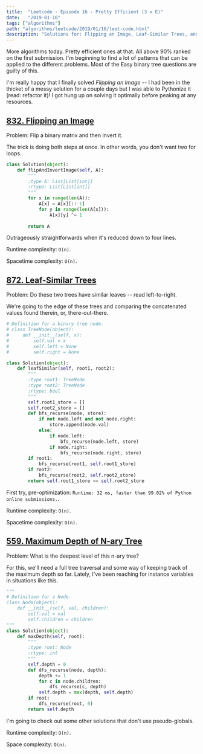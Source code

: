 ```yaml
---
title:  "Leetcode - Episode 16 - Pretty Efficient (3 x E)"
date:   "2019-01-16"
tags: ["algorithms"]
path: "algorithms/leetcode/2019/01/16/leet-code.html"
description: "Solutions for: Flipping an Image, Leaf-Similar Trees, and Maximum Depth of N-ary Tree."
---
```


More algorithms today. Pretty efficient ones at that. All above 90% ranked on the first submission. I'm beginning to find a lot of patterns that can be applied to the different problems. Most of the Easy binary tree questions are guilty of this.

I'm really happy that I finally solved *Flipping an Image* -- I had been in the thicket of a messy solution for a couple days but I was able to Pythonize it (read: refactor it)! I got hung up on solving it optimally before peaking at any resources.

## [832. Flipping an Image](https://leetcode.com/problems/flipping-an-image/)

Problem: Flip a binary matrix and then invert it.

The trick is doing both steps at once. In other words, you don't want two for loops.

```python
class Solution(object):
    def flipAndInvertImage(self, A):
        """
        :type A: List[List[int]]
        :rtype: List[List[int]]
        """
        for x in range(len(A)):
            A[x] = A[x][::-1]
            for y in range(len(A[x])):
                A[x][y] ^= 1
        
        return A
```

Outrageously straightforwards when it's reduced down to four lines.

Runtime complexity: `O(n)`.

Spacetime complexity: `O(n)`.

## [872. Leaf-Similar Trees](https://leetcode.com/problems/leaf-similar-trees/)

Problem: Do these two trees have similar leaves -- read left-to-right.

We're going to the edge of these trees and comparing the concatenated values found therein, or, there-out-there.

```python
# Definition for a binary tree node.
# class TreeNode(object):
#     def __init__(self, x):
#         self.val = x
#         self.left = None
#         self.right = None

class Solution(object):
    def leafSimilar(self, root1, root2):
        """
        :type root1: TreeNode
        :type root2: TreeNode
        :rtype: bool
        """
        self.root1_store = []
        self.root2_store = []
        def bfs_recurse(node, store):
            if not node.left and not node.right:
                store.append(node.val)
            else:
                if node.left:
                    bfs_recurse(node.left, store)
                if node.right:
                    bfs_recurse(node.right, store)
        if root1:
            bfs_recurse(root1, self.root1_store)
        if root2:
            bfs_recurse(root2, self.root2_store)
        return self.root1_store == self.root2_store
```

First try, pre-optimization: `Runtime: 32 ms, faster than 99.02% of Python online submissions.`.

Runtime complexity: `O(n)`.

Spacetime complexity: `O(n)`.

## [559. Maximum Depth of N-ary Tree](https://leetcode.com/problems/maximum-depth-of-n-ary-tree/)

Problem: What is the deepest level of this n-ary tree?

For this, we'll need a full tree traversal and some way of keeping track of the maximum depth so far. Lately, I've been reaching for instance variables in situations like this.

```python
"""
# Definition for a Node.
class Node(object):
    def __init__(self, val, children):
        self.val = val
        self.children = children
"""
class Solution(object):
    def maxDepth(self, root):
        """
        :type root: Node
        :rtype: int
        """
        self.depth = 0
        def dfs_recurse(node, depth):
            depth += 1
            for c in node.children:
                dfs_recurse(c, depth)
            self.depth = max(depth, self.depth)
        if root:
            dfs_recurse(root, 0)
        return self.depth
```

I'm going to check out some other solutions that don't use pseudo-globals.

Runtime complexity: `O(n)`.

Space complexity: `O(n)`.
